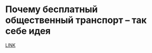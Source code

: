# Почему бесплатный общественный транспорт – так себе идея



[LINK](https://varlamov.ru/4022706.html)